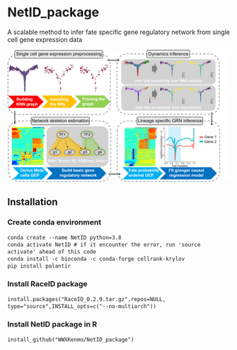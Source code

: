 # NetID_package
A scalable method to infer fate specific gene regulatory network from single cell gene expression data

<img src="https://github.com/WWXkenmo/NetID_package/blob/figures/figures/Concept_fig1.png" alt="NetID" width="600" />

## Installation
### Create conda environment
```
conda create --name NetID python=3.8
conda activate NetID # if it encounter the error, run 'source activate' ahead of this code
conda install -c bioconda -c conda-forge cellrank-krylov
pip install palantir
```

### Install RaceID package
```
install.packages("RaceID_0.2.9.tar.gz",repos=NULL, type="source",INSTALL_opts=c("--no-multiarch"))
```

### Install NetID package in R
```
install_github("WWXKenmo/NetID_package")
```
